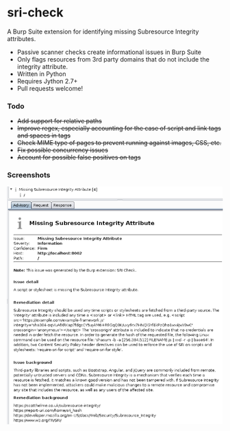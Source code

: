 # sri-check

A Burp Suite extension for identifying missing Subresource Integrity attributes.

* Passive scanner checks create informational issues in Burp Suite
* Only flags resources from 3rd party domains that do not include the integrity attribute.
* Written in Python
* Requires Jython 2.7+
* Pull requests welcome!

### Todo

* ~~Add support for relative paths~~
* ~~Improve regex, especially accounting for the case of script and link tags and spaces in tags~~
* ~~Check MIME type of pages to prevent running against images, CSS, etc.~~
* ~~Fix possible concurrency issues~~
* ~~Account for possible false positives on <link> tags~~

### Screenshots
![Example Issue](screenshots/screenshot01.png)
